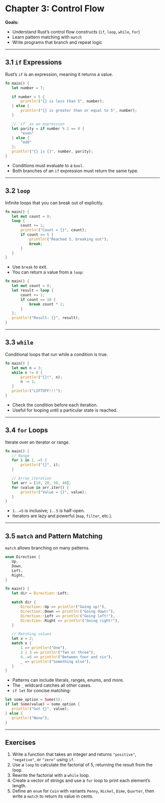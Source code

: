 # Chapter 3: Control Flow

**Goals:**  
- Understand Rust’s control flow constructs (`if`, `loop`, `while`, `for`)  
- Learn pattern matching with `match`  
- Write programs that branch and repeat logic  

---

## 3.1 `if` Expressions

Rust’s `if` is an expression, meaning it returns a value.

```rust
fn main() {
   let number = 7;

   if number < 5 {
       println!("{} is less than 5", number);
   } else {
       println!("{} is greater than or equal to 5", number);
   }

   // `if` as an expression
   let parity = if number % 2 == 0 {
       "even"
   } else {
       "odd"
   };
   println!("{} is {}", number, parity);
}
```

- Conditions must evaluate to a `bool`.  
- Both branches of an `if` expression must return the same type.

---

## 3.2 `loop`

Infinite loops that you can break out of explicitly.

```rust
fn main() {
   let mut count = 0;
   loop {
       count += 1;
       println!("Count = {}", count);
       if count == 5 {
           println!("Reached 5, breaking out");
           break;
       }
   }
}
```

- Use `break` to exit.  
- You can return a value from a `loop`:

```rust
fn main() {
   let mut count = 0;
   let result = loop {
       count += 1;
       if count == 10 {
           break count * 2;
       }
   };
   println!("Result: {}", result);
}
```

---

## 3.3 `while`

Conditional loops that run while a condition is true.

```rust
fn main() {
   let mut n = 3;
   while n != 0 {
       println!("{}!", n);
       n -= 1;
   }
   println!("LIFTOFF!!!");
}
```

- Check the condition before each iteration.  
- Useful for looping until a particular state is reached.

---

## 3.4 `for` Loops

Iterate over an iterator or range.

```rust
fn main() {
   // Range
   for i in 1..=5 {
       println!("{}", i);
   }

   // Array iteration
   let arr = [10, 20, 30, 40];
   for &value in arr.iter() {
       println!("Value = {}", value);
   }
}
```

- `1..=5` is inclusive; `1..5` is half-open.  
- Iterators are lazy and powerful (`map`, `filter`, etc.).

---

## 3.5 `match` and Pattern Matching

`match` allows branching on many patterns.

```rust
enum Direction {
   Up,
   Down,
   Left,
   Right,
}

fn main() {
   let dir = Direction::Left;

   match dir {
       Direction::Up => println!("Going up!"),
       Direction::Down => println!("Going down!"),
       Direction::Left => println!("Going left!"),
       Direction::Right => println!("Going right!"),
   }

   // Matching values
   let x = 2;
   match x {
       1 => println!("One"),
       2 | 3 => println!("Two or three"),
       4..=6 => println!("Between four and six"),
       _ => println!("Something else"),
   }
}
```

- Patterns can include literals, ranges, enums, and more.  
- The `_` wildcard catches all other cases.  
- `if let` for concise matching:

```rust
let some_option = Some(5);
if let Some(value) = some_option {
   println!("Got {}", value);
} else {
   println!("None");
}
```

---

## Exercises

1. Write a function that takes an integer and returns `"positive"`, `"negative"`, or `"zero"` using `if`.  
2. Use a `loop` to calculate the factorial of 5, returning the result from the loop.  
3. Rewrite the factorial with a `while` loop.  
4. Create a vector of strings and use a `for` loop to print each element’s length.  
5. Define an `enum` for `Coin` with variants `Penny`, `Nickel`, `Dime`, `Quarter`, then write a `match` to return its value in cents.
